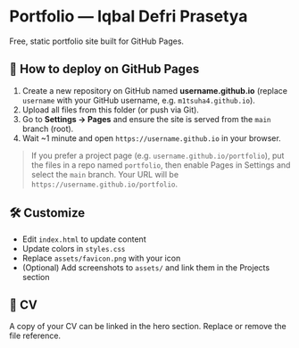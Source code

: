 # Portfolio — Iqbal Defri Prasetya

Free, static portfolio site built for GitHub Pages.

## 🚀 How to deploy on GitHub Pages

1. Create a new repository on GitHub named **username.github.io** (replace `username` with your GitHub username, e.g. `m1tsuha4.github.io`).  
2. Upload all files from this folder (or push via Git).  
3. Go to **Settings → Pages** and ensure the site is served from the `main` branch (root).  
4. Wait ~1 minute and open `https://username.github.io` in your browser.

> If you prefer a project page (e.g. `username.github.io/portfolio`), put the files in a repo named `portfolio`, then enable Pages in Settings and select the `main` branch. Your URL will be `https://username.github.io/portfolio`.

## 🛠 Customize

- Edit `index.html` to update content
- Update colors in `styles.css`
- Replace `assets/favicon.png` with your icon
- (Optional) Add screenshots to `assets/` and link them in the Projects section

## 📄 CV
A copy of your CV can be linked in the hero section. Replace or remove the file reference.
